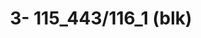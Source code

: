 ---
inv_num: 2022-004
add_credit:
url: 2022-004
title: '3- 115_443/116_1 (blk) '
year: '2022'
display_year: '2022'
medium: UV ink on IKEA LINNMON  table tops
dims: 200 x 120 x 4 cm
pitch:
ps:
live_url:
youtube:
related_code:
subheading:
download:
commission:
related:
layout: things-i-made
---